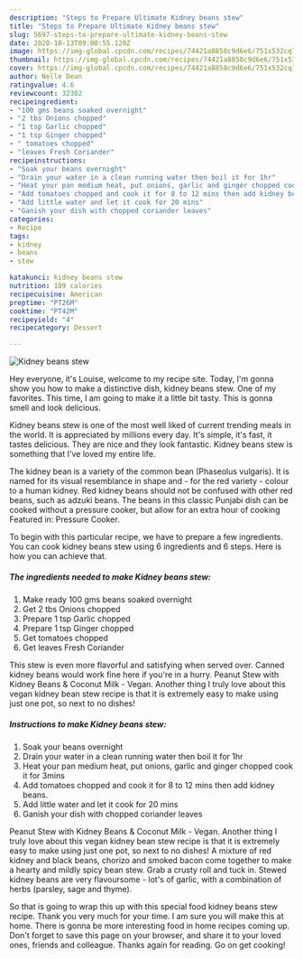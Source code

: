 ```yaml
---
description: "Steps to Prepare Ultimate Kidney beans stew"
title: "Steps to Prepare Ultimate Kidney beans stew"
slug: 5697-steps-to-prepare-ultimate-kidney-beans-stew
date: 2020-10-13T09:00:55.120Z
image: https://img-global.cpcdn.com/recipes/74421a8858c9d6e6/751x532cq70/kidney-beans-stew-recipe-main-photo.jpg
thumbnail: https://img-global.cpcdn.com/recipes/74421a8858c9d6e6/751x532cq70/kidney-beans-stew-recipe-main-photo.jpg
cover: https://img-global.cpcdn.com/recipes/74421a8858c9d6e6/751x532cq70/kidney-beans-stew-recipe-main-photo.jpg
author: Nelle Dean
ratingvalue: 4.6
reviewcount: 32382
recipeingredient:
- "100 gms beans soaked overnight"
- "2 tbs Onions chopped"
- "1 tsp Garlic chopped"
- "1 tsp Ginger chopped"
- " tomatoes chopped"
- "leaves Fresh Coriander"
recipeinstructions:
- "Soak your beans overnight"
- "Drain your water in a clean running water then boil it for 1hr"
- "Heat your pan medium heat, put onions, garlic and ginger chopped cook it for 3mins"
- "Add tomatoes chopped and cook it for 8 to 12 mins then add kidney beans."
- "Add little water and let it cook for 20 mins"
- "Ganish your dish with chopped coriander leaves"
categories:
- Recipe
tags:
- kidney
- beans
- stew

katakunci: kidney beans stew 
nutrition: 109 calories
recipecuisine: American
preptime: "PT26M"
cooktime: "PT42M"
recipeyield: "4"
recipecategory: Dessert

---
```



![Kidney beans stew](https://img-global.cpcdn.com/recipes/74421a8858c9d6e6/751x532cq70/kidney-beans-stew-recipe-main-photo.jpg)

Hey everyone, it's Louise, welcome to my recipe site. Today, I'm gonna show you how to make a distinctive dish, kidney beans stew. One of my favorites. This time, I am going to make it a little bit tasty. This is gonna smell and look delicious.

Kidney beans stew is one of the most well liked of current trending meals in the world. It is appreciated by millions every day. It's simple, it's fast, it tastes delicious. They are nice and they look fantastic. Kidney beans stew is something that I've loved my entire life.

The kidney bean is a variety of the common bean (Phaseolus vulgaris). It is named for its visual resemblance in shape and - for the red variety - colour to a human kidney. Red kidney beans should not be confused with other red beans, such as adzuki beans. The beans in this classic Punjabi dish can be cooked without a pressure cooker, but allow for an extra hour of cooking Featured in: Pressure Cooker.


To begin with this particular recipe, we have to prepare a few ingredients. You can cook kidney beans stew using 6 ingredients and 6 steps. Here is how you can achieve that.

<!--inarticleads1-->

##### The ingredients needed to make Kidney beans stew:

1. Make ready 100 gms beans soaked overnight
1. Get 2 tbs Onions chopped
1. Prepare 1 tsp Garlic chopped
1. Prepare 1 tsp Ginger chopped
1. Get  tomatoes chopped
1. Get leaves Fresh Coriander


This stew is even more flavorful and satisfying when served over. Canned kidney beans would work fine here if you&#39;re in a hurry. Peanut Stew with Kidney Beans &amp; Coconut Milk - Vegan. Another thing I truly love about this vegan kidney bean stew recipe is that it is extremely easy to make using just one pot, so next to no dishes! 

<!--inarticleads2-->

##### Instructions to make Kidney beans stew:

1. Soak your beans overnight
1. Drain your water in a clean running water then boil it for 1hr
1. Heat your pan medium heat, put onions, garlic and ginger chopped cook it for 3mins
1. Add tomatoes chopped and cook it for 8 to 12 mins then add kidney beans.
1. Add little water and let it cook for 20 mins
1. Ganish your dish with chopped coriander leaves


Peanut Stew with Kidney Beans &amp; Coconut Milk - Vegan. Another thing I truly love about this vegan kidney bean stew recipe is that it is extremely easy to make using just one pot, so next to no dishes! A mixture of red kidney and black beans, chorizo and smoked bacon come together to make a hearty and mildly spicy bean stew. Grab a crusty roll and tuck in. Stewed kidney beans are very flavoursome - lot&#39;s of garlic, with a combination of herbs (parsley, sage and thyme). 

So that is going to wrap this up with this special food kidney beans stew recipe. Thank you very much for your time. I am sure you will make this at home. There is gonna be more interesting food in home recipes coming up. Don't forget to save this page on your browser, and share it to your loved ones, friends and colleague. Thanks again for reading. Go on get cooking!
